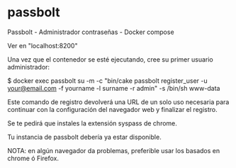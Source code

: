 # passbolt
Passbolt - Administrador contraseñas - Docker compose

Ver en "localhost:8200"


Una vez que el contenedor se esté ejecutando, cree su primer usuario administrador:

$ docker exec passbolt su -m -c "bin/cake passbolt register_user -u your@email.com -f yourname -l surname -r admin" -s /bin/sh www-data

Este comando de registro devolverá una URL de un solo uso necesaria para continuar con la configuración del navegador web y finalizar el registro. 

Se te pedirá que instales la extensión syspass de chrome. 

Tu instancia de passbolt debería ya estar disponible.

NOTA: en algún navegador da problemas, preferible usar los basados en chrome ó Firefox.
